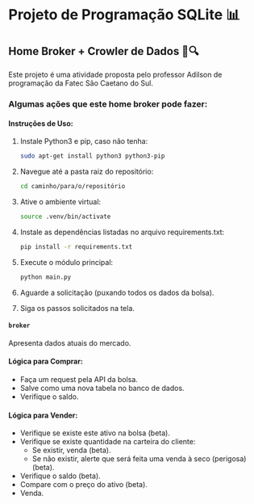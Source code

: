 # Projeto de Programação SQLite 📊

## Home Broker + Crowler de Dados 🏦🔍

Este projeto é uma atividade proposta pelo professor Adilson de programação da Fatec São Caetano do Sul.

### Algumas ações que este home broker pode fazer:

#### Instruções de Uso:

1. Instale Python3 e pip, caso não tenha:
    ```bash
    sudo apt-get install python3 python3-pip
    ```

2. Navegue até a pasta raiz do repositório:
    ```bash
    cd caminho/para/o/repositório
    ```

3. Ative o ambiente virtual:
    ```bash
    source .venv/bin/activate
    ```

4. Instale as dependências listadas no arquivo requirements.txt:
    ```bash
    pip install -r requirements.txt
    ```

5. Execute o módulo principal:
    ```bash
    python main.py
    ```

6. Aguarde a solicitação (puxando todos os dados da bolsa).

7. Siga os passos solicitados na tela.

#### `broker`

Apresenta dados atuais do mercado.

#### Lógica para Comprar:

- Faça um request pela API da bolsa.
- Salve como uma nova tabela no banco de dados.
- Verifique o saldo.

#### Lógica para Vender:

- Verifique se existe este ativo na bolsa (beta).
- Verifique se existe quantidade na carteira do cliente:
    - Se existir, venda (beta).
    - Se não existir, alerte que será feita uma venda à seco (perigosa) (beta).
- Verifique o saldo (beta).
- Compare com o preço do ativo (beta).
- Venda.